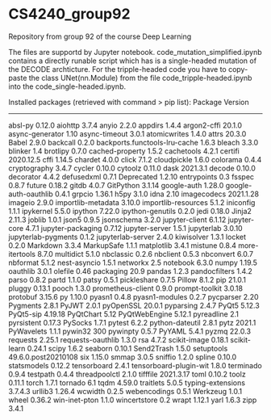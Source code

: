 # CS4240_group92
Repository from group 92 of the course Deep Learning 

The files are supportd by Jupyter notebook. code_mutation_simplified.ipynb contains a directly runable script which has is a single-headed mutation of the DECODE archticture. For the tripple-headed code you have to copy-paste the class UNet(nn.Module) from the file code_tripple-headed.ipynb into the code_single-headed.ipynb. 










Installed packages (retrieved with command > pip list): 
Package                       Version
----------------------------- -------------------
absl-py                       0.12.0
aiohttp                       3.7.4
anyio                         2.2.0
appdirs                       1.4.4
argon2-cffi                   20.1.0
async-generator               1.10
async-timeout                 3.0.1
atomicwrites                  1.4.0
attrs                         20.3.0
Babel                         2.9.0
backcall                      0.2.0
backports.functools-lru-cache 1.6.3
bleach                        3.3.0
blinker                       1.4
brotlipy                      0.7.0
cached-property               1.5.2
cachetools                    4.2.1
certifi                       2020.12.5
cffi                          1.14.5
chardet                       4.0.0
click                         7.1.2
cloudpickle                   1.6.0
colorama                      0.4.4
cryptography                  3.4.7
cycler                        0.10.0
cytoolz                       0.11.0
dask                          2021.3.1
decode                        0.10.0
decorator                     4.4.2
defusedxml                    0.7.1
Deprecated                    1.2.10
entrypoints                   0.3
fsspec                        0.8.7
future                        0.18.2
gitdb                         4.0.7
GitPython                     3.1.14
google-auth                   1.28.0
google-auth-oauthlib          0.4.1
grpcio                        1.36.1
h5py                          3.1.0
idna                          2.10
imagecodecs                   2021.1.28
imageio                       2.9.0
importlib-metadata            3.10.0
importlib-resources           5.1.2
iniconfig                     1.1.1
ipykernel                     5.5.0
ipython                       7.22.0
ipython-genutils              0.2.0
jedi                          0.18.0
Jinja2                        2.11.3
joblib                        1.0.1
json5                         0.9.5
jsonschema                    3.2.0
jupyter-client                6.1.12
jupyter-core                  4.7.1
jupyter-packaging             0.7.12
jupyter-server                1.5.1
jupyterlab                    3.0.10
jupyterlab-pygments           0.1.2
jupyterlab-server             2.4.0
kiwisolver                    1.3.1
locket                        0.2.0
Markdown                      3.3.4
MarkupSafe                    1.1.1
matplotlib                    3.4.1
mistune                       0.8.4
more-itertools                8.7.0
multidict                     5.1.0
nbclassic                     0.2.6
nbclient                      0.5.3
nbconvert                     6.0.7
nbformat                      5.1.2
nest-asyncio                  1.5.1
networkx                      2.5
notebook                      6.3.0
numpy                         1.19.5
oauthlib                      3.0.1
olefile                       0.46
packaging                     20.9
pandas                        1.2.3
pandocfilters                 1.4.2
parso                         0.8.2
partd                         1.1.0
patsy                         0.5.1
pickleshare                   0.7.5
Pillow                        8.1.2
pip                           21.0.1
pluggy                        0.13.1
pooch                         1.3.0
prometheus-client             0.9.0
prompt-toolkit                3.0.18
protobuf                      3.15.6
py                            1.10.0
pyasn1                        0.4.8
pyasn1-modules                0.2.7
pycparser                     2.20
Pygments                      2.8.1
PyJWT                         2.0.1
pyOpenSSL                     20.0.1
pyparsing                     2.4.7
PyQt5                         5.12.3
PyQt5-sip                     4.19.18
PyQtChart                     5.12
PyQtWebEngine                 5.12.1
pyreadline                    2.1
pyrsistent                    0.17.3
PySocks                       1.7.1
pytest                        6.2.2
python-dateutil               2.8.1
pytz                          2021.1
PyWavelets                    1.1.1
pywin32                       300
pywinpty                      0.5.7
PyYAML                        5.4.1
pyzmq                         22.0.3
requests                      2.25.1
requests-oauthlib             1.3.0
rsa                           4.7.2
scikit-image                  0.18.1
scikit-learn                  0.24.1
scipy                         1.6.2
seaborn                       0.10.1
Send2Trash                    1.5.0
setuptools                    49.6.0.post20210108
six                           1.15.0
smmap                         3.0.5
sniffio                       1.2.0
spline                        0.10.0
statsmodels                   0.12.2
tensorboard                   2.4.1
tensorboard-plugin-wit        1.8.0
terminado                     0.9.4
testpath                      0.4.4
threadpoolctl                 2.1.0
tifffile                      2021.3.17
toml                          0.10.2
toolz                         0.11.1
torch                         1.7.1
tornado                       6.1
tqdm                          4.59.0
traitlets                     5.0.5
typing-extensions             3.7.4.3
urllib3                       1.26.4
wcwidth                       0.2.5
webencodings                  0.5.1
Werkzeug                      1.0.1
wheel                         0.36.2
win-inet-pton                 1.1.0
wincertstore                  0.2
wrapt                         1.12.1
yarl                          1.6.3
zipp                          3.4.1
